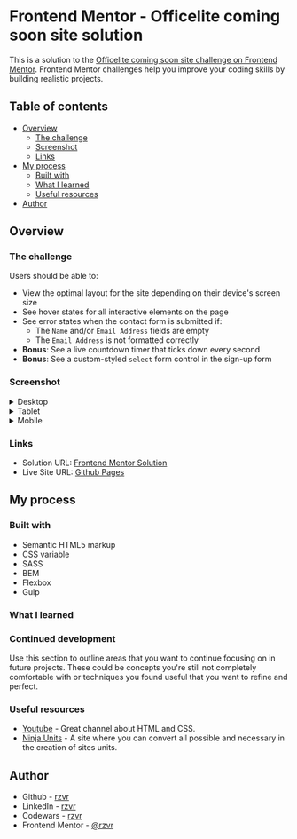# Frontend Mentor - Officelite coming soon site solution

This is a solution to the [Officelite coming soon site challenge on Frontend Mentor](https://www.frontendmentor.io/challenges/officelite-coming-soon-site-M4DIPNz8g). Frontend Mentor challenges help you improve your coding skills by building realistic projects. 

## Table of contents

- [Overview](#overview)
  - [The challenge](#the-challenge)
  - [Screenshot](#screenshot)
  - [Links](#links)
- [My process](#my-process)
  - [Built with](#built-with)
  - [What I learned](#what-i-learned)
  - [Useful resources](#useful-resources)
- [Author](#author)

## Overview

### The challenge

Users should be able to:

- View the optimal layout for the site depending on their device's screen size
- See hover states for all interactive elements on the page
- See error states when the contact form is submitted if:
  - The `Name` and/or `Email Address` fields are empty
  - The `Email Address` is not formatted correctly
- **Bonus**: See a live countdown timer that ticks down every second
- **Bonus**: See a custom-styled `select` form control in the sign-up form

### Screenshot

<details>
  <summary>Desktop</summary>

<img src="./src/images/screenshots/home-desktop.png" alt="" width="700"/>
<img src="./src/images/screenshots/sign-in-select-close-desktop.png" alt="" width="700"/>
<img src="./src/images/screenshots/sign-in-select-open-desktop.png" alt="" width="700"/>
</details>

<details>
  <summary>Tablet</summary>

<img src="./src/images/screenshots/home-tablet.png" alt="" width="400"/>
<img src="./src/images/screenshots/sign-in-select-close-tablet.png" alt="" width="400"/>
<img src="./src/images/screenshots/sign-in-select-open-tablet.png" alt="" width="400"/>
</details>

<details>
  <summary>Mobile</summary>

<img src="./src/images/screenshots/home-mobile.png" alt="" width="200"/>
<img src="./src/images/screenshots/sign-in-select-close-mobile.png" alt="" width="200"/>
<img src="./src/images/screenshots/sign-in-select-open-mobile.png" alt="" width="200"/>
</details>

### Links

- Solution URL: [Frontend Mentor Solution]()
- Live Site URL: [Github Pages](https://rzvr.github.io/officelite-coming-soon-site/)

## My process

### Built with

- Semantic HTML5 markup
- CSS variable
- SASS
- BEM
- Flexbox
- Gulp

### What I learned



### Continued development

Use this section to outline areas that you want to continue focusing on in future projects. These could be concepts you're still not completely comfortable with or techniques you found useful that you want to refine and perfect.

### Useful resources

- [Youtube](https://www.youtube.com/user/KepowOb) - Great channel about HTML and CSS.
- [Ninja Units](https://www.ninjaunits.com/) - A site where you can convert all possible and necessary in the creation of sites units.

## Author

- Github - [rzvr](https://github.com/rzvr)
- LinkedIn - [rzvr](https://www.linkedin.com/in/roman-zvir-8a4394214)
- Codewars - [rzvr](https://www.codewars.com/users/rzvr)
- Frontend Mentor - [@rzvr](https://www.frontendmentor.io/profile/rzvr)
